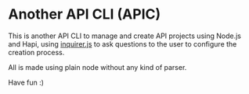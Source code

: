 # Another API CLI (APIC)

This is another API CLI to manage and create API projects using Node.js and Hapi, using [inquirer.js](https://github.com/SBoudrias/Inquirer.js/) to ask questions to the user to configure the creation process.

All is made using plain node without any kind of parser.

Have fun :)
